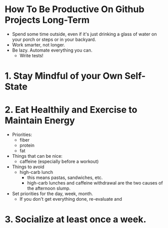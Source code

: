 # How To Be Productive On Github Projects Long-Term

* Spend some time outside, even if it's just drinking a glass of water on your porch or steps or in your backyard.
* Work smarter, not longer.
* Be lazy. Automate everything you can.
    - Write tests!

# 1. Stay Mindful of your Own Self-State

# 2. Eat Healthily and Exercise to Maintain Energy
* Priorities:
    - fiber
    - protein
    - fat
* Things that can be nice:
    - caffeine (especially before a workout)
* Things to avoid
    - high-carb lunch
        + this means pastas, sandwiches, etc.
        + high-carb lunches and caffeine withdrawal are the two causes of the afternoon slump.
* Set priorities for the day, week, month.
    - If you don't get everything done, re-evaluate and 

# 3. Socialize at least once a week.
